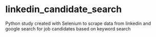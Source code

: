 # linkedin_candidate_search
 Python study created with Selenium to scrape data from linkedin and google search for job candidates based on keyword search
